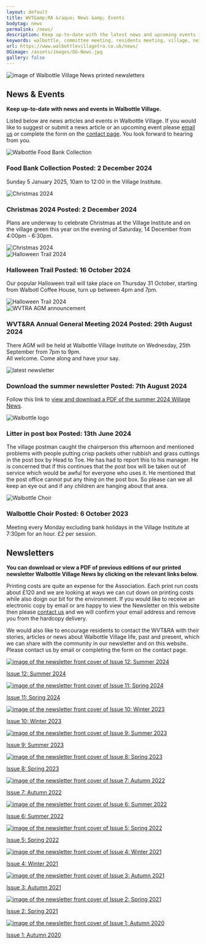 ```yaml
---
layout: default
title: WVT&amp;RA &raquo; News &amp; Events
bodytag: news
permalink: /news/
description: Keep up-to-date with the latest news and upcoming events in Walbottle Village including download links for the printed newsletter.
keywords: walbottle, committee meeting, residents meeting, village, ne15 8, news, events, news and events, walbottle choir, food bank, foodbank, newsletter, pdf, download
url: https://www.walbottlevillagetra.co.uk/news/
OGimage: /assets/images/OG-News.jpg
gallery: false
---
```

<div class="container-fluid">
	<div class="row">
		<div class="mastImg">
			<img src="/assets/images/masthead-news.jpg" class="img-responsive" alt="image of Walbottle Village News printed newsletters"/>
		</div>
	</div>
</div>
<div class="container-fluid groups"> <!-- container-fluid -->
	<div class="row"> <!-- row -->
		<div class="col-sm-1 col-xs-0"></div>
		<div class="col-sm-10 col-xs-12 mainPanel">
			<div class="row">
				<div class="col-xs-12">
					<h2>News &amp; Events</h2>
					<p><strong>Keep up-to-date with news and events in Walbottle Village.</strong></p>
					<p>Listed below are news articles and events in Walbottle Village. If you would like to suggest or submit a news article or an upcoming event please <a href="mailto:newsletter@walbottlevillagetra.co.uk?Subject=News%20&amp;%20Events" title="email WVT&amp;RA with your news or event">email us</a> or complete the form on the <a href="/contact/" title="visit the WVT&amp;RA contact page" target="_self">contact page</a>. You look forward to hearing from you.</p>
				</div>
			</div>
			<div class="col-xs-12 eventWrap">
				<div class="row" id="foodbank">
						<div class="article">
							<div class="col-sm-3 col-xs-12">
								<img src="/assets/images/foodbank.jpg" loading="lazy" alt="Walbottle Food Bank Collection" class="img-responsive" loading="lazy">
							</div>
							<div class="col-sm-9 col-xs-12">
								<h3>Food Bank Collection <span>Posted: 2 December 2024</span></h3>
								<p>Sunday 5 January 2025, 10am to 12:00 in the Village Institute.</p>
							</div>
						</div>
					</div>
					<div class="row" id="christmas2024">
						<div class="article">
							<div class="col-sm-3 col-xs-12">
								<img src="/assets/images/Christmas2024-website.jpg" alt="Christmas 2024" class="img-responsive" loading="lazy">
							</div>
							<div class="col-sm-9 col-xs-12">
								<h3>Christmas 2024 <span>Posted: 2 December 2024</span></h3>
								<p>Plans are underway to celebrate Christmas at the Village Institute and on the village green this year on the evening of Saturday, 14 December from 4:00pm - 6:30pm.</p>
								<img src="/assets/images/A5-Christmas-Flyer_v1.jpg" alt="Christmas 2024" class="img-responsive" loading="lazy">
							</div>
						</div>
					</div>
					<div class="row" id="halloween">
						<div class="article">
							<div class="col-sm-3 col-xs-12">
								<img src="/assets/images/halloween.jpg" loading="lazy" alt="Halloween Trail 2024" class="img-responsive" loading="lazy">
							</div>
							<div class="col-sm-9 col-xs-12">
								<h3>Halloween Trail <span>Posted: 16 October 2024</span></h3>
								<p>Our popular Halloween trail will take place on Thursday 31 October, starting from Walbotl Coffee House, turn up between 4pm and 7pm.</p>
								<img src="/assets/images/Halloween-Website-Poster_2024.jpg" loading="lazy" alt="Halloween Trail 2024" class="img-responsive" loading="lazy">
							</div>
						</div>
					</div>
					<div class="row" id="agm">
						<div class="article">
							<div class="col-sm-3 col-xs-12">
								<img src="/assets/images/AGMMeeting-Website-868x414-Date.jpg" alt="WVTRA AGM announcement" class="img-responsive" loading="lazy">
							</div>
							<div class="col-sm-9 col-xs-12">
								<h3>WVT&amp;RA Annual General Meeting 2024 <span>Posted: 29th August 2024</span></h3>
								<p>There AGM will be held at Walbottle Village Institute on Wednesday, 25th September from 7pm to 9pm.<br>
All welcome. Come along and have your say.</p>
							</div>
						</div>
					</div>
					<div class="row" id="newsletter">
						<div class="article">
							<div class="col-sm-3 col-xs-12">
								<img src="/assets/images/Newsletter-News-Website.jpg" alt="latest newsletter" class="img-responsive" loading="lazy">
							</div>
							<div class="col-sm-9 col-xs-12">
								<h3>Download the summer newsletter <span>Posted: 7th August 2024</span></h3>
								<p>Follow this link to <a href="/assets/pdf/VillageNews-Summer2024.pdf" title="download the latest newsletter" target="_blank">view and download a PDF of the summer 2024 Willage News</a>.</p>
							</div>
						</div>
					</div>
					<div class="row" id="Postbox">
						<div class="article">
							<div class="col-sm-3 col-xs-12">
								<img src="/assets/images/WalbottleVillageLogo.jpg" alt="Walbottle logo" class="img-responsive" loading="lazy">
							</div>
							<div class="col-sm-9 col-xs-12">
								<h3>Litter in post box <span>Posted: 13th June 2024</span></h3>
								<p> The village postman caught the chairperson this afternoon and mentioned problems with people putting crisp packets other rubbish and grass cuttings in the post box by Head to Toe. He has had to report this to his manager. He is concerned that if this continues that the post box will be taken out of service which would be awful for everyone who uses it. He mentioned that the post office cannot put any thing on the post box. So please can we all keep an eye out and if any children are hanging about that area.</p>
							</div>
						</div>
					</div>
					<!-- <div class="row" id="d-day-events">
					<div class="article">
						<div class="col-sm-3 col-xs-12">
							<img src="/assets/images/D-DAY-CANCELLED-868x414.jpg" loading="lazy" alt="D-Day 2024, Walbottle - Cancelled" class="img-responsive">
						</div>
						<div class="col-sm-9 col-xs-12">
							<h3>D-DAY Anniversary Commemorative &amp; Celebration Events <span>Updated: 9 May 2024</span></h3>
							<p>It is with regret, that, due to various unforeseen circumstances beyond our control, the Walbottle Village D Day Committee has had to cancel the planned <strong>Commemorative D-Day Event during the evening of 6th June 2924</strong> and the <strong>Celebration of D-Day Event during the afternoon of 9th June 2024</strong>.</p>
							<p>We will be contacting all of those who have bought Fish and Chip vouchers, those who have booked stalls and those who are participating in other ways individually to arrange refunds etc.</p>
<p><strong>We apologise to all of you who were planning to attend.</strong></p>
							<p>Wendy Carr <br>Chair of the D-Day Committee and on behalf of the D-Day Committee.</p>
						</div>
					</div>
				</div> -->
				<!--
				<div class="row" id="meeting">
					<div class="article">
						<div class="col-sm-3 col-xs-12">
								<img src="/assets/images/ResidentsMeeting-Website-868x414-Green.jpg" loading="lazy" alt="Walbottle Residents meeting" class="img-responsive" loading="lazy">
							</div>
							<div class="col-sm-9 col-xs-12">
								<h3>Residents meeting <span>Posted: 19 January 2024</span></h3>
								<p>Tuesday 23 Jan, 19:30 in the Village Institute. <a href="/assets/pdf/240123 - WVTRA Committee Meeting Agenda.docx.pdf" title="agenda">View the agenda</a> </p>
							</div>
						</div>
					</div>
					<div class="row" id="foodbankAprl">
						<div class="article">
							<div class="col-sm-3 col-xs-12">
								<img src="/assets/images/foodbank.jpg" loading="lazy" alt="Walbottle Food Bank Collection" class="img-responsive" loading="lazy">
							</div>
							<div class="col-sm-9 col-xs-12">
								<h3>Food Bank Collection <span>Posted: 7 January 2024</span></h3>
								<p>Sunday 7 April, 10:30 to 12:00 in the Village Institute.</p>
							</div>
						</div>
					</div>
					<div class="row" id="foodbankJan">
						<div class="article">
							<div class="col-sm-3 col-xs-12">
								<img src="/assets/images/Foodbank-Jan.jpg" loading="lazy" alt="Walbottle Food Bank Collection" class="img-responsive" loading="lazy">
							</div>
							<div class="col-sm-9 col-xs-12">
								<h3>Food Bank Collection Update <span>Posted: 5 January 2024</span></h3>
								<p>Sunday 7 January, 10:30 to 12:00 in the Village Institute.</p>
								<p><strong>FOOD DONATED:</strong></p>
								<p>30 packs pasta, 12 cooking rice with a further, 4 rice packs, 10 pot noodles, 8 noodle packs, 8 spaghetti, 9 tins of meat, 20 tins of tuna, 27 tins of beans, 29 sauces, pulses/peas, 12 cereals, 19 Tins of soup, spaghetti, veg, 8 coffee and tea packs, 6 breads, 2 fajita kits, 12 milk, 17 tinned fruit/ desserts, and lots lots more. Thank you.</p>
							</div>	
						</div>
					</div>
					<div class="row" id="foodbank-Oct">
						<div class="article">
							<div class="col-sm-3 col-xs-12">
								<img src="/assets/images/foodbank.jpg" loading="lazy" alt="Walbottle Food Bank Collection" class="img-responsive" loading="lazy">
							</div>
							<div class="col-sm-9 col-xs-12">
								<h3>Food Bank Collection <span>Posted: 8 October 2023</span></h3>
								<p>Sunday, 15 October, 10:30 to 11:30 in the Village Institute.</p>
							</div>	
						</div>
					</div>
     					-->
					<div class="row" id="choir">
						<div class="article">
							<div class="col-sm-3 col-xs-12">
								<img src="/assets/images/choir.jpg" loading="lazy" alt="Walbottle Choir" class="img-responsive" loading="lazy">
							</div>
							<div class="col-sm-9 col-xs-12">
								<h3>Walbottle Choir <span>Posted: 6 October 2023</span></h3>
								<p>Meeting every Monday excluding bank holidays in the Village Institute at 7:30pm for an hour. £2 per session.</p>
							</div>
						</div>
					</div>
				</div>
			<div class="row">
				<div class="col-xs-12">
					<h2>Newsletters</h2>
					<div>
						<p><strong>You can download or view a PDF of previous editions of our printed newsletter Walbottle Village News by clicking on the relevant links below.</strong></p>
						<p>Printing costs are quite an expense for the Association. Each print run costs about &pound;120 and we are looking at ways we can cut down on printing costs while also doign our bit for the environment. If you would like to receive an electronic copy by email or are happy to view the Newsletter on this website then please <a href="mailto:newsletter@walbottlevillagetra.co.uk?Subject=Newsletter%20Delivery%20Method" title="let us know your newsletter delivery prefernces">contact us</a> and we will confirm your email address and remove you from the hardcopy delivery.</p>
						<p>We would also like to encourage residents to contact the WVT&amp;RA with their stories, articles or news about Walbottle Village life, past and present, which we can share with the community in our newsletter and on this website. Please contact us by email or completing the form on the contact page.</p>
					</div>
				</div>
			</div>
			<div class="row newsletters">
				<div class="col-md-3 col-sm-4 col-xs-6">
					<a href="/assets/pdf/VillageNews-Summer2024.pdf" title="click to download a PDF of the printed newsletter" target="_blank"><img src="/assets/images/Newsletter-12.jpg" alt="image of the newsletter front cover of Issue 12: Summer 2024" class="img-responsive" loading="lazy">
					<p>Issue 12: Summer 2024</p></a>
				</div>
				<div class="col-md-3 col-sm-4 col-xs-6">
					<a href="/assets/pdf/VillageNews-Spring2024.pdf" title="click to download a PDF of the printed newsletter" target="_blank"><img src="/assets/images/Newsletter-11.jpg" alt="image of the newsletter front cover of Issue 11: Spring 2024" class="img-responsive" loading="lazy">
					<p>Issue 11: Spring 2024</p></a>
				</div>
				<div class="col-md-3 col-sm-4 col-xs-6">
					<a href="/assets/pdf/Village-News-Winter-2023.pdf" title="click to download a PDF of the printed newsletter" target="_blank"><img src="/assets/images/Newsletter-10.jpg" alt="image of the newsletter front cover of Issue 10: Winter 2023" class="img-responsive" loading="lazy">
					<p>Issue 10: Winter 2023</p></a>
				</div>
				<div class="col-md-3 col-sm-4 col-xs-6">
					<a href="/assets/pdf/Walbottle-Residents-A4-Newsletter-Summer-23.pdf" title="click to download a PDF of the printed newsletter" target="_blank"><img src="/assets/images/Newsletter-09.jpg" alt="image of the newsletter front cover of Issue 9: Summer 2023" class="img-responsive" loading="lazy">
					<p>Issue 9: Summer 2023</p></a>
				</div>
				<div class="col-md-3 col-sm-4 col-xs-6">
					<a href="/assets/pdf/Walbottle-Residents-A4-Newsletter-Spring-23.pdf" title="click to download a PDF of the printed newsletter" target="_blank"><img src="/assets/images/Newsletter-08.jpg" alt="image of the newsletter front cover of Issue 8: Spring 2023" class="img-responsive" loading="lazy">
					<p>Issue 8: Spring 2023</p></a>
				</div>
				<div class="col-md-3 col-sm-4 col-xs-6">
					<a href="/assets/pdf/Walbottle-Residents-A4-Newsletter-AUTUMN-2022-V2.pdf" title="click to download a PDF of the printed newsletter" target="_blank"><img src="/assets/images/Newsletter-07.jpg" alt="image of the newsletter front cover of Issue 7: Autumn 2022" class="img-responsive" loading="lazy">
					<p>Issue 7: Autumn 2022</p></a>
				</div>
				<div class="col-md-3 col-sm-4 col-xs-6">
					<a href="/assets/pdf/Summer-2022-Walbottle-News.pdf" title="click to download a PDF of the printed newsletter" target="_blank"><img src="/assets/images/Newsletter-06.jpg" alt="image of the newsletter front cover of Issue 6: Summer 2022" class="img-responsive" loading="lazy">
					<p>Issue 6: Summer 2022</p></a>
				</div>
				<div class="col-md-3 col-sm-4 col-xs-6">
					<a href="/assets/pdf/Spring-2022-Walbottle-News.pdf" title="click to download a PDF of the printed newsletter" target="_blank"><img src="/assets/images/Newsletter-05.jpg" alt="image of the newsletter front cover of Issue 5: Spring 2022" class="img-responsive" loading="lazy">
					<p>Issue 5: Spring 2022</p></a>
				</div>
				<div class="col-md-3 col-sm-4 col-xs-6">
					<a href="/assets/pdf/Walbottle-News-Dec-21-v2.pdf" title="click to download a PDF of the printed newsletter" target="_blank"><img src="/assets/images/Newsletter-04.jpg" alt="image of the newsletter front cover of Issue 4: Winter 2021" class="img-responsive" loading="lazy">
					<p>Issue 4: Winter 2021</p></a>
				</div>
				<div class="col-md-3 col-sm-4 col-xs-6">
					<a href="/assets/pdf/Walbottle-Newsletter-sept-21.pdf" title="click to download a PDF of the printed newsletter" target="_blank"><img src="/assets/images/Newsletter-03.jpg" alt="image of the newsletter front cover of Issue 3: Autumn 2021" class="img-responsive" loading="lazy">
					<p>Issue 3: Autumn 2021</p></a>
				</div>
				<div class="col-md-3 col-sm-4 col-xs-6">
					<a href="/assets/pdf/WVTRA-Newsletter-24_04_21.pdf" title="click to download a PDF of the printed newsletter" target="_blank"><img src="/assets/images/Newsletter-02.jpg" alt="image of the newsletter front cover of Issue 2: Spring 2021" class="img-responsive" loading="lazy">
					<p>Issue 2: Spring 2021</p></a>
				</div>
				<div class="col-md-3 col-sm-4 col-xs-6">
					<a href="/assets/pdf/Sept-20-newsletter.pdf" title="click to download a PDF of the printed newsletter" target="_blank"><img src="/assets/images/Newsletter-01.jpg" alt="image of the newsletter front cover of Issue 1: Autumn 2020" class="img-responsive" loading="lazy">
					<p>Issue 1: Autumn 2020</p></a>
				</div>
			</div>
		</div>
		<div class="col-sm-1 col-xs-0"></div>
	</div> <!--/row -->
</div> <!-- /container-fluid -->
